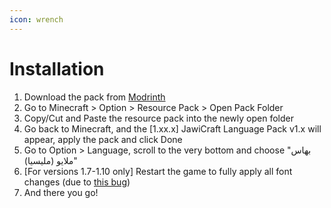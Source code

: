 ```yaml
---
icon: wrench
---
```


# Installation

1. Download the pack from [Modrinth](https://modrinth.com/resourcepack/jawicraft-language-pack)
2. Go to Minecraft > Option > Resource Pack > Open Pack Folder
3. Copy/Cut and Paste the resource pack into the newly open folder
4. Go back to Minecraft, and the \[1.xx.x] JawiCraft Language Pack v1.x will appear, apply the pack and click Done
5. Go to Option > Language, scroll to the very bottom and choose "بهاس ملايو (مليسيا)"
6. \[For versions 1.7-1.10 only] Restart the game to fully apply all font changes (due to [this bug](https://bugs.mojang.com/browse/MC-41270))
7. And there you go!

